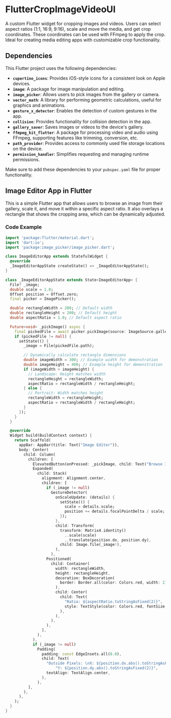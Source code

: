 # FlutterCropImageVideoUI
A custom Flutter widget for cropping images and videos. Users can select aspect ratios (1:1, 16:9, 9:16), scale and move the media, and get crop coordinates. These coordinates can be used with FFmpeg to apply the crop. Ideal for creating media editing apps with customizable crop functionality.

## Dependencies

This Flutter project uses the following dependencies:

- **`cupertino_icons`**: Provides iOS-style icons for a consistent look on Apple devices.
- **`image`**: A package for image manipulation and editing.
- **`image_picker`**: Allows users to pick images from the gallery or camera.
- **`vector_math`**: A library for performing geometric calculations, useful for graphics and animations.
- **`gesture_x_detector`**: Enables the detection of custom gestures in the app.
- **`collision`**: Provides functionality for collision detection in the app.
- **`gallery_saver`**: Saves images or videos to the device's gallery.
- **`ffmpeg_kit_flutter`**: A package for processing video and audio using FFmpeg, supporting features like trimming, conversion, etc.
- **`path_provider`**: Provides access to commonly used file storage locations on the device.
- **`permission_handler`**: Simplifies requesting and managing runtime permissions.

Make sure to add these dependencies to your `pubspec.yaml` file for proper functionality.

## Image Editor App in Flutter

This is a simple Flutter app that allows users to browse an image from their gallery, scale it, and move it within a specific aspect ratio. It also overlays a rectangle that shows the cropping area, which can be dynamically adjusted.

### Code Example

```dart
import 'package:flutter/material.dart';
import 'dart:io';
import 'package:image_picker/image_picker.dart';

class ImageEditorApp extends StatefulWidget {
  @override
  _ImageEditorAppState createState() => _ImageEditorAppState();
}

class _ImageEditorAppState extends State<ImageEditorApp> {
  File? _image;
  double scale = 1.0;
  Offset position = Offset.zero;
  final picker = ImagePicker();

  double rectangleWidth = 200; // Default width
  double rectangleHeight = 200; // Default height
  double aspectRatio = 1.0; // Default aspect ratio

  Future<void> _pickImage() async {
    final pickedFile = await picker.pickImage(source: ImageSource.gallery);
    if (pickedFile != null) {
      setState(() {
        _image = File(pickedFile.path);

        // Dynamically calculate rectangle dimensions
        double imageWidth = 300; // Example width for demonstration
        double imageHeight = 400; // Example height for demonstration
        if (imageWidth > imageHeight) {
          // Landscape: Height matches width
          rectangleHeight = rectangleWidth;
          aspectRatio = rectangleWidth / rectangleHeight;
        } else {
          // Portrait: Width matches height
          rectangleWidth = rectangleHeight;
          aspectRatio = rectangleWidth / rectangleHeight;
        }
      });
    }
  }

  @override
  Widget build(BuildContext context) {
    return Scaffold(
      appBar: AppBar(title: Text("Image Editor")),
      body: Center(
        child: Column(
          children: [
            ElevatedButton(onPressed: _pickImage, child: Text("Browse Image")),
            Expanded(
              child: Stack(
                alignment: Alignment.center,
                children: [
                  if (_image != null)
                    GestureDetector(
                      onScaleUpdate: (details) {
                        setState(() {
                          scale = details.scale;
                          position += details.focalPointDelta / scale;
                        });
                      },
                      child: Transform(
                        transform: Matrix4.identity()
                          ..scale(scale)
                          ..translate(position.dx, position.dy),
                        child: Image.file(_image!),
                      ),
                    ),
                  Positioned(
                    child: Container(
                      width: rectangleWidth,
                      height: rectangleHeight,
                      decoration: BoxDecoration(
                        border: Border.all(color: Colors.red, width: 2),
                      ),
                      child: Center(
                        child: Text(
                          "Ratio: ${aspectRatio.toStringAsFixed(2)}",
                          style: TextStyle(color: Colors.red, fontSize: 16),
                        ),
                      ),
                    ),
                  ),
                ],
              ),
            ),
            if (_image != null)
              Padding(
                padding: const EdgeInsets.all(8.0),
                child: Text(
                  "Outside Pixels: \nX: ${position.dx.abs().toStringAsFixed(2)}, "
                      "Y: ${position.dy.abs().toStringAsFixed(2)}",
                  textAlign: TextAlign.center,
                ),
              ),
          ],
        ),
      ),
    );
  }
}



  
